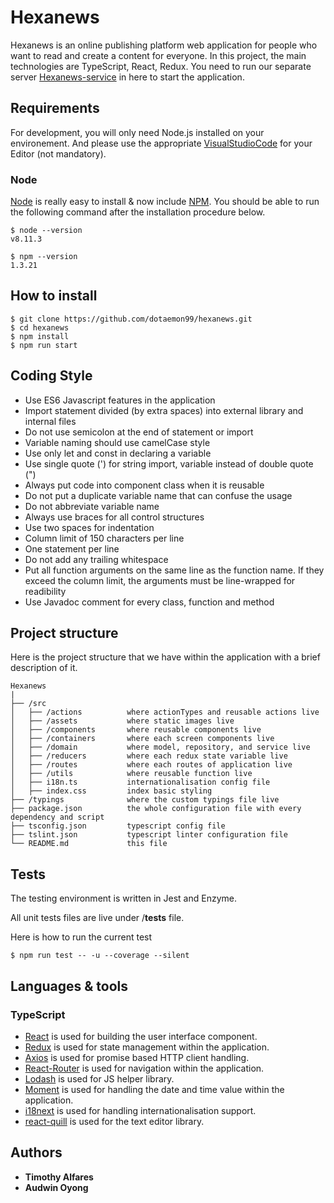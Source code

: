 # Hexanews
Hexanews is an online publishing platform web application for people who want to read and create a content for everyone. In this project, the main technologies are TypeScript, React, Redux. You need to run our separate server [Hexanews-service](https://github.com/dotaemon99/hexanews-service) in here to start the application.

## Requirements

For development, you will only need Node.js installed on your environement.
And please use the appropriate [VisualStudioCode](https://code.visualstudio.com/) for your Editor (not mandatory).

### Node

[Node](http://nodejs.org/) is really easy to install & now include [NPM](https://npmjs.org/).
You should be able to run the following command after the installation procedure
below.

    $ node --version
    v8.11.3

    $ npm --version
    1.3.21

## How to install
```
$ git clone https://github.com/dotaemon99/hexanews.git
$ cd hexanews
$ npm install
$ npm run start
```

## Coding Style
- Use ES6 Javascript features in the application
- Import statement divided (by extra spaces) into external library and internal files
- Do not use semicolon at the end of statement or import
- Variable naming should use camelCase style
- Use only let and const in declaring a variable
- Use single quote (') for string import, variable instead of double quote (")
- Always put code into component class when it is reusable
- Do not put a duplicate variable name that can confuse the usage
- Do not abbreviate variable name
- Always use braces for all control structures
- Use two spaces for indentation
- Column limit of 150 characters per line
- One statement per line
- Do not add any trailing whitespace
- Put all function arguments on the same line as the function name. If they exceed the column limit, the arguments must be line-wrapped for readibility
- Use Javadoc comment for every class, function and method

## Project structure

Here is the project structure that we have within the application with a brief description of it.

```
Hexanews
|
├── /src
│   ├── /actions          where actionTypes and reusable actions live
│   ├── /assets           where static images live
│   ├── /components       where reusable components live
│   ├── /containers       where each screen components live
│   ├── /domain           where model, repository, and service live
│   ├── /reducers         where each redux state variable live
│   ├── /routes           where each routes of application live
│   ├── /utils            where reusable function live
│   ├── i18n.ts           internationalisation config file
│   ├── index.css         index basic styling
├── /typings              where the custom typings file live
├── package.json          the whole configuration file with every dependency and script
├── tsconfig.json         typescript config file
├── tslint.json           typescript linter configuration file
└── README.md             this file
```

## Tests

The testing environment is written in Jest and Enzyme.

All unit tests files are live under /__tests__ file.

Here is how to run the current test
```
$ npm run test -- -u --coverage --silent
```


## Languages & tools

### TypeScript

- [React](http://facebook.github.io/react) is used for building the user interface component.
- [Redux](https://redux.js.org/) is used for state management within the application.
- [Axios](https://github.com/axios/axios) is used for promise based HTTP client handling.
- [React-Router](https://github.com/ReactTraining/react-router) is used for navigation within the application.
- [Lodash](https://lodash.com/docs/4.17.10) is used for JS helper library.
- [Moment](https://momentjs.com/) is used for handling the date and time value within the application.
- [i18next](https://github.com/i18next/react-i18next) is used for handling internationalisation support.
- [react-quill](https://github.com/zenoamaro/react-quill) is used for the text editor library.

## Authors
- **Timothy Alfares**
- **Audwin Oyong**
